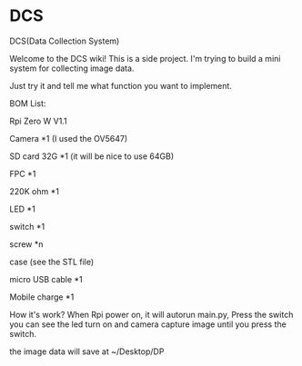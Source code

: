 # DCS
DCS(Data Collection System)

Welcome to the DCS wiki! This is a side project. I'm trying to build a mini system for collecting image data.

Just try it and tell me what function you want to implement.

<p>BOM List: 
<p>Rpi Zero W V1.1 
<p>Camera *1 (I used the OV5647)
<p>SD card 32G *1 (it will be nice to use 64GB) 
<p>FPC *1 
<p>220K ohm *1 
<p>LED *1 
<p>switch *1 
<p>screw *n 
<p>case (see the STL file) 
<p>micro USB cable *1 
<p>Mobile charge *1

How it's work? When Rpi power on, it will autorun main.py, Press the switch you can see the led turn on and camera capture image until you press the switch.

the image data will save at ~/Desktop/DP

